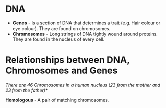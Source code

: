 # DNA

- **Genes** - Is a section of DNA that determines a trait (e.g. Hair colour or eye colour). They are found on chromosomes.
- **Chromosomes** - Long strings of DNA tightly wound around proteins. They are found in the nucleus of every cell.


# Relationships between DNA, Chromosomes and Genes
*There are 46 Chromosomes in a human nucleus (23 from the mother and 23 from the father)**

**Homologous** - A pair of matching chromosomes.
